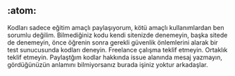 ## :atom:
Kodları sadece eğitim amaçlı paylaşıyorum, kötü amaçlı kullanımlardan ben sorumlu değilim. Bilmediğiniz kodu kendi sitenizde denemeyin, başka sitede de denemeyin, önce öğrenin sonra gerekli güvenlik önlemlerini alarak bir test sunucusunda kodları deneyin. Freelance çalışma teklif etmeyin. Ortaklık teklif etmeyin. Paylaştğım kodlar hakkında issue alanında mesaj yazmayın, gördüğünüzün anlamını bilmiyorsanız burada işiniz yoktur arkadaşlar.
